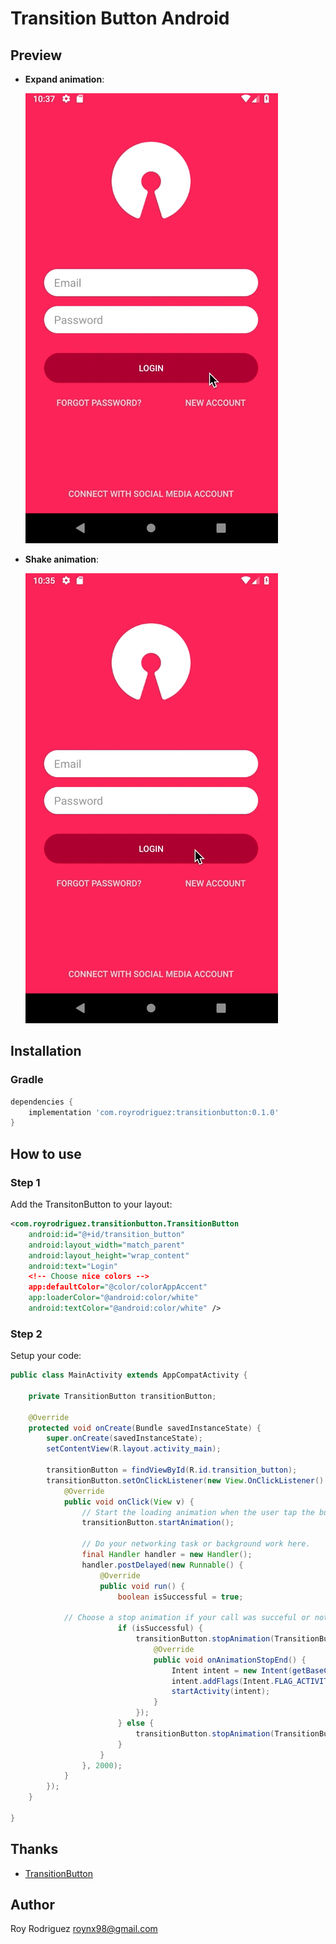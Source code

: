 # Transition Button Android

## Preview
- **Expand animation**:

	![](expand.gif)

- **Shake animation**:
  
  ![](shake.gif)
  
  
  
## Installation
### Gradle
```groovy
dependencies {
	implementation 'com.royrodriguez:transitionbutton:0.1.0'
}
```

## How to use
### Step 1
Add the TransitonButton to your layout:

```xml
<com.royrodriguez.transitionbutton.TransitionButton
 	android:id="@+id/transition_button"
	android:layout_width="match_parent"
	android:layout_height="wrap_content"
	android:text="Login"
	<!-- Choose nice colors -->
	app:defaultColor="@color/colorAppAccent"
	app:loaderColor="@android:color/white"
	android:textColor="@android:color/white" />
```

### Step 2
Setup your code:

```java
public class MainActivity extends AppCompatActivity {

    private TransitionButton transitionButton;

    @Override
    protected void onCreate(Bundle savedInstanceState) {
        super.onCreate(savedInstanceState);
        setContentView(R.layout.activity_main);
	
        transitionButton = findViewById(R.id.transition_button);
        transitionButton.setOnClickListener(new View.OnClickListener() {
            @Override
            public void onClick(View v) {
                // Start the loading animation when the user tap the button
                transitionButton.startAnimation();

                // Do your networking task or background work here.
                final Handler handler = new Handler();
                handler.postDelayed(new Runnable() {
                    @Override
                    public void run() {
                        boolean isSuccessful = true;
                        
			// Choose a stop animation if your call was succeful or not
                        if (isSuccessful) {
                            transitionButton.stopAnimation(TransitionButton.StopAnimationStyle.EXPAND, new TransitionButton.OnAnimationStopEndListener() {
                                @Override
                                public void onAnimationStopEnd() {
                                    Intent intent = new Intent(getBaseContext(), NewActivity.class);
                                    intent.addFlags(Intent.FLAG_ACTIVITY_NO_ANIMATION);
                                    startActivity(intent);
                                }
                            });
                        } else {
                            transitionButton.stopAnimation(TransitionButton.StopAnimationStyle.SHAKE, null);
                        }
                    }
                }, 2000);
            }
        });
    }

}
```

## Thanks

- [TransitionButton](https://github.com/AladinWay/TransitionButton)

## Author
Roy Rodriguez [roynx98@gmail.com](roynx98@gmail.com)
